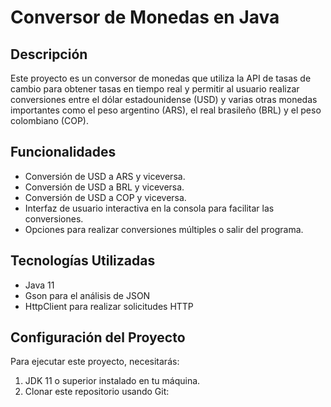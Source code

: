# Conversor de Monedas en Java

## Descripción
Este proyecto es un conversor de monedas que utiliza la API de tasas de cambio para obtener tasas en tiempo real y permitir al usuario realizar conversiones entre el dólar estadounidense (USD) y varias otras monedas importantes como el peso argentino (ARS), el real brasileño (BRL) y el peso colombiano (COP).

## Funcionalidades
- Conversión de USD a ARS y viceversa.
- Conversión de USD a BRL y viceversa.
- Conversión de USD a COP y viceversa.
- Interfaz de usuario interactiva en la consola para facilitar las conversiones.
- Opciones para realizar conversiones múltiples o salir del programa.

## Tecnologías Utilizadas
- Java 11
- Gson para el análisis de JSON
- HttpClient para realizar solicitudes HTTP

## Configuración del Proyecto
Para ejecutar este proyecto, necesitarás:
1. JDK 11 o superior instalado en tu máquina.
2. Clonar este repositorio usando Git:
